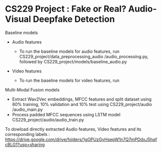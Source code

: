 # CS229 Project : Fake or Real? Audio-Visual Deepfake Detection

Baseline models

- Audio features
  - To run the baseline models for audio features, run CS229_project/data_preprocessing_audio
    /audio_processing.py, followed by CS229_project/models/baseline_audio.py

- Video features
  - To run the baseline models for video features, run 

Multi-Modal Fusion models
- Extract Wav2Vec embeddings, MFCC features and split dataset using 80% training, 10% validation and 10% test using CS229_project/audio
/audio_main.py
- Process padded MFCC sequences using LSTM model CS229_project/audio/audio_train.py

To dowload directly extracted Audio features, Video features and its corresponding labels :
https://drive.google.com/drive/folders/1gOPUzGyHsepW1n7Q7mPDdxJ5hqfcBLG1?usp=sharing
